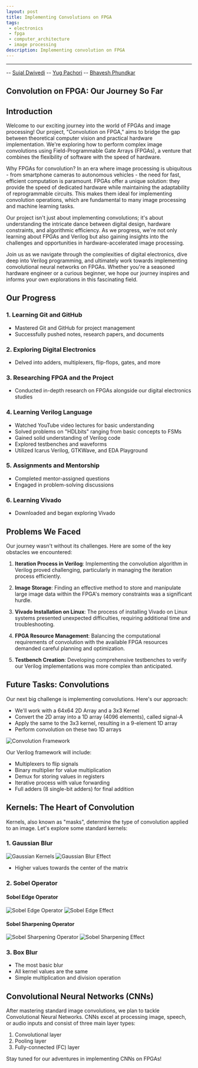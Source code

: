 ```yaml
---
layout: post
title: Implementing Convolutions on FPGA 
tags:
 - electronics
 - fpga
 - computer_architecture
 - image processing 
description: Implementing convolution on FPGA
---
```



---
-- [Sujal Dwivedi](https://github.com/5usu)
-- [Yug Pachori](https://github.com/yug1025)
-- [Bhavesh Phundkar](https://github.com/shadyschrader)

## Convolution on FPGA: Our Journey So Far

## Introduction

Welcome to our exciting journey into the world of FPGAs and image processing! Our project, "Convolution on FPGA," aims to bridge the gap between theoretical computer vision and practical hardware implementation. We're exploring how to perform complex image convolutions using Field-Programmable Gate Arrays (FPGAs), a venture that combines the flexibility of software with the speed of hardware.

Why FPGAs for convolution? In an era where image processing is ubiquitous - from smartphone cameras to autonomous vehicles - the need for fast, efficient computation is paramount. FPGAs offer a unique solution: they provide the speed of dedicated hardware while maintaining the adaptability of reprogrammable circuits. This makes them ideal for implementing convolution operations, which are fundamental to many image processing and machine learning tasks.

Our project isn't just about implementing convolutions; it's about understanding the intricate dance between digital design, hardware constraints, and algorithmic efficiency. As we progress, we're not only learning about FPGAs and Verilog but also gaining insights into the challenges and opportunities in hardware-accelerated image processing.

Join us as we navigate through the complexities of digital electronics, dive deep into Verilog programming, and ultimately work towards implementing convolutional neural networks on FPGAs. Whether you're a seasoned hardware engineer or a curious beginner, we hope our journey inspires and informs your own explorations in this fascinating field.

## Our Progress

### 1. Learning Git and GitHub
- Mastered Git and GitHub for project management
- Successfully pushed notes, research papers, and documents

### 2. Exploring Digital Electronics
- Delved into adders, multiplexers, flip-flops, gates, and more

### 3. Researching FPGA and the Project
- Conducted in-depth research on FPGAs alongside our digital electronics studies

### 4. Learning Verilog Language
- Watched YouTube video lectures for basic understanding
- Solved problems on "HDLbits" ranging from basic concepts to FSMs
- Gained solid understanding of Verilog code
- Explored testbenches and waveforms
- Utilized Icarus Verilog, GTKWave, and EDA Playground

### 5. Assignments and Mentorship
- Completed mentor-assigned questions
- Engaged in problem-solving discussions

### 6. Learning Vivado
- Downloaded and began exploring Vivado

## Problems We Faced

Our journey wasn't without its challenges. Here are some of the key obstacles we encountered:

1. **Iteration Process in Verilog**: Implementing the convolution algorithm in Verilog proved challenging, particularly in managing the iteration process efficiently.

2. **Image Storage**: Finding an effective method to store and manipulate large image data within the FPGA's memory constraints was a significant hurdle.

3. **Vivado Installation on Linux**: The process of installing Vivado on Linux systems presented unexpected difficulties, requiring additional time and troubleshooting.

4. **FPGA Resource Management**: Balancing the computational requirements of convolution with the available FPGA resources demanded careful planning and optimization.

5. **Testbench Creation**: Developing comprehensive testbenches to verify our Verilog implementations was more complex than anticipated.

## Future Tasks: Convolutions

Our next big challenge is implementing convolutions. Here's our approach:

- We'll work with a 64x64 2D Array and a 3x3 Kernel
- Convert the 2D array into a 1D array (4096 elements), called signal-A
- Apply the same to the 3x3 kernel, resulting in a 9-element 1D array
- Perform convolution on these two 1D arrays

![Convolution Framework](https://github.com/user-attachments/assets/bbbbb0ae-95ab-4f56-a4de-d44316ab3c69)

Our Verilog framework will include:
- Multiplexers to flip signals
- Binary multiplier for value multiplication
- Demux for storing values in registers
- Iterative process with value forwarding
- Full adders (8 single-bit adders) for final addition

## Kernels: The Heart of Convolution

Kernels, also known as "masks", determine the type of convolution applied to an image. Let's explore some standard kernels:

### 1. Gaussian Blur

![Gaussian Kernels](https://github.com/user-attachments/assets/bb5a2ef8-5a4e-4b9a-bf85-82994316b759)
![Gaussian Blur Effect](https://github.com/user-attachments/assets/2712dc49-de14-45f0-8535-14292598bcb2)

- Higher values towards the center of the matrix

### 2. Sobel Operator

#### Sobel Edge Operator
![Sobel Edge Operator](https://github.com/user-attachments/assets/29024ada-0e70-4607-a79f-b8969bf1a175)
![Sobel Edge Effect](https://github.com/user-attachments/assets/b9a8cc70-6537-4a7f-b815-dfe2ce62667b)

#### Sobel Sharpening Operator
![Sobel Sharpening Operator](https://github.com/user-attachments/assets/4c985fe2-0862-42fc-8372-bcd353ad016c)
![Sobel Sharpening Effect](https://github.com/user-attachments/assets/150c136c-c485-4ecd-ae91-9e086bb4d660)

### 3. Box Blur

- The most basic blur
- All kernel values are the same
- Simple multiplication and division operation

## Convolutional Neural Networks (CNNs)

After mastering standard image convolutions, we plan to tackle Convolutional Neural Networks. CNNs excel at processing image, speech, or audio inputs and consist of three main layer types:

1. Convolutional layer
2. Pooling layer
3. Fully-connected (FC) layer

Stay tuned for our adventures in implementing CNNs on FPGAs!
